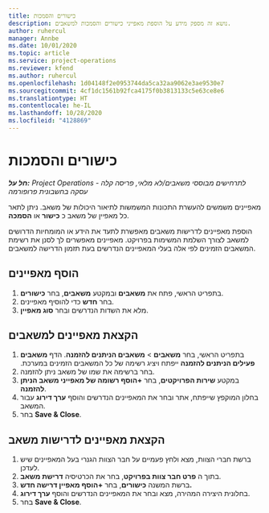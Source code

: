 ```yaml
---
title: כישורים והסמכות
description: נושא זה מספק מידע על הוספת מאפייני כישורים והסמכות למשאבים.
author: ruhercul
manager: Annbe
ms.date: 10/01/2020
ms.topic: article
ms.service: project-operations
ms.reviewer: kfend
ms.author: ruhercul
ms.openlocfilehash: 1d04148f2e0953744da5ca32aa9062e3ae9530e7
ms.sourcegitcommit: 4cf1dc1561b92fca4175f0b3813133c5e63ce8e6
ms.translationtype: HT
ms.contentlocale: he-IL
ms.lasthandoff: 10/28/2020
ms.locfileid: "4128869"
---
```

# <a name="skills-and-certifications"></a>כישורים והסמכות
_**חל על:** Project Operations לתרחישים מבוססי משאבים/לא מלאי, פריסה קלה - עסקה בחשבונית פרופורמה_

מאפיינים משמשים להעשרת התכונות המשמשות לתיאור היכולות של משאב. ניתן לתאר כל מאפיין של משאב כ **כישור** או **הסמכה**.

הוספת מאפיינים לדרישות משאבים מאפשרת לתעד את הידע או המומחיות הדרושים למשאב לצורך השלמת המשימות בפרויקט. מאפיינים מאפשרים לך לסנן את רשימת המשאבים הזמינים לפי אלה בעלי המאפיינים הנדרשים בעת תזמון הדרישה למשאבים.

## <a name="add-characteristics"></a>הוסף מאפיינים

1. בתפריט הראשי, פתח את **משאבים** ובמקטע **משאבים**, בחר **כישורים**.
2. בחר **חדש** כדי להוסיף מאפיינים.
3. מלא את השדות הנדרשים ובחר **סוג מאפיין**.

## <a name="assign-characteristics-to-resources"></a>הקצאת מאפיינים למשאבים

1. בתפריט הראשי, בחר **משאבים** > **‏‫משאבים הניתנים להזמנה**. הדף **משאבים פעילים הניתנים להזמנה** ייפתח ויציג רשימה של כל המשאבים הזמינים במערכת.
2. בחר ברשימה את שמו של משאב ניתן להזמנה.
3. במקטע **שירות הפרויקטים**, בחר **+הוסף רשומה של מאפייני משאב הניתן להזמנה**.
4. בחלון המוקפץ שייפתח, אתר ובחר את המאפיינים הנדרשים והוסף **ערך דירוג** עבור המשאב.
5. בחר **Save & Close**.

## <a name="assign-characteristics-to-resource-requirements"></a>הקצאת מאפיינים לדרישות משאב

1. ברשת חברי הצוות, מצא ולחץ פעמיים על חבר הצוות הגנרי בעל המאפיינים שיש לעדכן.
2. בתוך ה **פרט חבר צוות בפרויקט**, בחר את הכרטיסיה **דרישת משאב**.
3. ברשת המשנה **כישורים**, בחר **+הוסף מאפיין דרישה חדש.**
4. בחלונית היצירה המהירה, מצא ובחר את המאפיינים הנדרשים והוסף **ערך דירוג**.
5. בחר **Save & Close**.